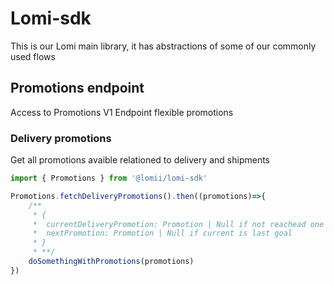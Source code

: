 # Lomi-sdk

This is our Lomi main library, it has abstractions of some of our commonly used flows

## Promotions endpoint
Access to Promotions V1 Endpoint flexible promotions

### Delivery promotions

Get all promotions avaible relationed to delivery and shipments

```Typescript
import { Promotions } from '@lomii/lomi-sdk'

Promotions.fetchDeliveryPromotions().then((promotions)=>{
    /**
     * {
     *  currentDeliveryPromotion: Promotion | Null if not reachead one
     *  nextPromotion: Promotion | Null if current is last goal
     * }
     * **/
    doSomethingWithPromotions(promotions)
}) 
```

